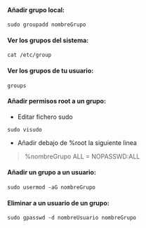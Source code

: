 #### Añadir grupo local:
~~~
sudo groupadd nombreGrupo
~~~

#### Ver los grupos del sistema:
~~~
cat /etc/group
~~~

#### Ver los grupos de tu usuario:
~~~
groups
~~~

#### Añadir permisos root a un grupo:
* Editar fichero sudo
~~~
sudo visudo
~~~
* Añadir debajo de %root la siguiente linea
> %nombreGrupo ALL = NOPASSWD:ALL

#### Añadir un grupo a un usuario:
~~~
sudo usermod -aG nombreGrupo
~~~

#### Eliminar a un usuario de un grupo:
~~~
sudo gpasswd -d nombreUsuario nombreGrupo
~~~
